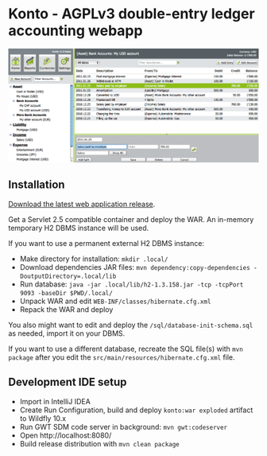 # Konto - AGPLv3 double-entry ledger accounting webapp

![Konto Screenshot](konto-screenshot01.png)

## Installation

[Download the latest web application release](https://github.com/4thline/konto/releases).

Get a Servlet 2.5 compatible container and deploy the WAR. An in-memory temporary H2 DBMS instance will be used.

If you want to use a permanent external H2 DBMS instance:

* Make directory for installation: `mkdir .local/`
* Download dependencies JAR files: `mvn dependency:copy-dependencies -DoutputDirectory=.local/lib`
* Run database: `java -jar .local/lib/h2-1.3.158.jar -tcp -tcpPort 9093 -baseDir $PWD/.local/`
* Unpack WAR and edit `WEB-INF/classes/hibernate.cfg.xml`
* Repack the WAR and deploy

You also might want to edit and deploy the `/sql/database-init-schema.sql` as needed, import it on your DBMS.

If you want to use a different database, recreate the SQL file(s) with `mvn package` after you edit the `src/main/resources/hibernate.cfg.xml` file.

## Development IDE setup

* Import in IntelliJ IDEA
* Create Run Configuration, build and deploy `konto:war exploded` artifact to Wildfly 10.x
* Run GWT SDM code server in background: `mvn gwt:codeserver`
* Open http://localhost:8080/
* Build release distribution with `mvn clean package`


